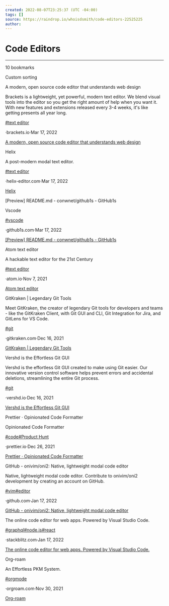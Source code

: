 ```yaml
---
created: 2022-08-07T23:25:37 (UTC -04:00)
tags: []
source: https://raindrop.io/whoisdsmith/code-editors-22525225
author: 
---
```


# Code Editors

---
10 bookmarks

Custom sorting

A modern, open source code editor that understands web design

Brackets is a lightweight, yet powerful, modern text editor. We blend visual tools into the editor so you get the right amount of help when you want it. With new features and extensions released every 3-4 weeks, it's like getting presents all year long.

[#text editor](https://raindrop.io/whoisdsmith/code-editors-22525225/search/sort=-sort&perpage=30&page=0&search=%22%23text+editor%22)

·brackets.io·Mar 17, 2022

[A modern, open source code editor that understands web design](https://brackets.io/)

Helix

A post-modern modal text editor.

[#text editor](https://raindrop.io/whoisdsmith/code-editors-22525225/search/sort=-sort&perpage=30&page=0&search=%22%23text+editor%22)

·helix-editor.com·Mar 17, 2022

[Helix](https://helix-editor.com/)

[Preview] README.md - conwnet/github1s - GitHub1s

Vscode

[#vscode](https://raindrop.io/whoisdsmith/code-editors-22525225/search/sort=-sort&perpage=30&page=0&search=%23vscode)

·github1s.com·Mar 17, 2022

[[Preview] README.md - conwnet/github1s - GitHub1s](https://github1s.com/)

Atom text editor

A hackable text editor for the 21st Century

[#text editor](https://raindrop.io/whoisdsmith/code-editors-22525225/search/sort=-sort&perpage=30&page=0&search=%22%23text+editor%22)

·atom.io·Nov 7, 2021

[Atom text editor](https://atom.io/)

GitKraken | Legendary Git Tools

Meet GitKraken, the creator of legendary Git tools for developers and teams - like the GitKraken Client, with Git GUI and CLI, Git Integration for Jira, and GitLens for VS Code.

[#git](https://raindrop.io/whoisdsmith/code-editors-22525225/search/sort=-sort&perpage=30&page=0&search=%23git)

·gitkraken.com·Dec 16, 2021

[GitKraken | Legendary Git Tools](https://www.gitkraken.com/)

Vershd is the Effortless Git GUI

Vershd is the effortless Git GUI created to make using Git easier. Our innovative version control software helps prevent errors and accidental deletions, streamlining the entire Git process.

[#git](https://raindrop.io/whoisdsmith/code-editors-22525225/search/sort=-sort&perpage=30&page=0&search=%23git)

·vershd.io·Dec 16, 2021

[Vershd is the Effortless Git GUI](https://vershd.io/?ref=producthunt)

Prettier · Opinionated Code Formatter

Opinionated Code Formatter

[#code](https://raindrop.io/whoisdsmith/code-editors-22525225/search/sort=-sort&perpage=30&page=0&search=%23code)[#Product Hunt](https://raindrop.io/whoisdsmith/code-editors-22525225/search/sort=-sort&perpage=30&page=0&search=%22%23Product+Hunt%22)

·prettier.io·Dec 26, 2021

[Prettier · Opinionated Code Formatter](https://prettier.io/?ref=producthunt)

GitHub - onivim/oni2: Native, lightweight modal code editor

Native, lightweight modal code editor. Contribute to onivim/oni2 development by creating an account on GitHub.

[#vim](https://raindrop.io/whoisdsmith/code-editors-22525225/search/sort=-sort&perpage=30&page=0&search=%23vim)[#editor](https://raindrop.io/whoisdsmith/code-editors-22525225/search/sort=-sort&perpage=30&page=0&search=%23editor)

·github.com·Jan 17, 2022

[GitHub - onivim/oni2: Native, lightweight modal code editor](https://github.com/onivim/oni2)

The online code editor for web apps. Powered by Visual Studio Code.

[#graphql](https://raindrop.io/whoisdsmith/code-editors-22525225/search/sort=-sort&perpage=30&page=0&search=%23graphql)[#node.js](https://raindrop.io/whoisdsmith/code-editors-22525225/search/sort=-sort&perpage=30&page=0&search=%23node.js)[#react](https://raindrop.io/whoisdsmith/code-editors-22525225/search/sort=-sort&perpage=30&page=0&search=%23react)

·stackblitz.com·Jan 17, 2022

[The online code editor for web apps. Powered by Visual Studio Code.](https://stackblitz.com/)

Org-roam

An Effortless PKM System.

[#orgmode](https://raindrop.io/whoisdsmith/code-editors-22525225/search/sort=-sort&perpage=30&page=0&search=%23orgmode)

·orgroam.com·Nov 30, 2021

[Org-roam](https://www.orgroam.com/)

